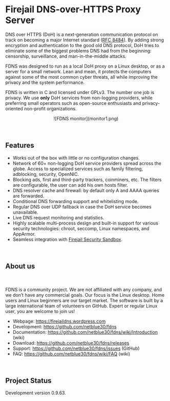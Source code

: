 # Firejail DNS-over-HTTPS Proxy Server
DNS over HTTPS (DoH) is a next-generation communication protocol on track on becoming a major Internet standard (<a href="https://datatracker.ietf.org/doc/rfc8484/">RFC 8484</a>). By adding strong encryption and authentication to the good old DNS protocol, DoH tries to eliminate some of the biggest problems DNS had from the beginning: censorship, surveillance, and man-in-the-middle attacks.

FDNS was designed to run as a local DoH proxy on a Linux desktop, or as a server for a small network. Lean and mean, it protects the computers against some of the most common cyber threats, all while improving the privacy and the system performance.

FDNS is written in C and licensed under GPLv3. The number one job is privacy. We use <b>only</b> DoH services from non-logging providers, while preferring small operators such as open-source enthusiasts and privacy-oriented non-profit organizations.

<p align="center">
![FDNS monitor](monitor1.png)
</p>

<div style="height:20px;">&nbsp;</div>

<h2>Features</h2>
<ul>
<li>Works out of the box with little or no configuration changes.</li>
<li>Network of 60+ non-logging DoH service providers spread across the globe. Access to specialized services such as family filtering, adblocking, security, OpenNIC.</li>
<li>Blocking ads, first and third-party trackers, coinminers, etc. The filters are configurable, the user can add his own hosts filter.</li>
<li>DNS resolver cache and firewall: by default only A and AAAA queries are forwarded.</li>
<li>Conditional DNS forwarding support and whitelisting mode.</li>
<li>Regular DNS over UDP fallback in case the DoH service becomes unavailable.</li>
<li>Live DNS request monitoring and statistics.</li>
<li>Highly scalable multi-process design and built-in support for various security technologies: chroot, seccomp, Linux namespaces, and AppArmor.</li>
<li>Seamless integration with <a href="https://firejail.wordpress.com">Firejail Security Sandbox</a>.</li>
</ul>
<div style="height:20px;">&nbsp;</div>

<h2>About us</h2>
<div style="height:20px;">&nbsp;</div>

FDNS is a community project. We are not affiliated with any company, and we don’t have any commercial goals. Our focus is the Linux desktop. Home users and Linux beginners are our target market. The software is built by a large international team of volunteers on GitHub. Expert or regular Linux user, you are welcome to join us!

<ul>
<li>Webpage: <a href="https://firejaildns.wordpress.com">https://firejaildns.wordpress.com</a></li>
<li>Development: <a href="https://github.com/netblue30/fdns">https://github.com/netblue30/fdns</a></li>
<li>Documentation: <a href="https://github.com/netblue30/fdns/wiki/Introduction">https://github.com/netblue30/fdns/wiki/Introduction</a> (wiki)</li>
<li>Download: <a href="https://github.com/netblue30/fdns/releases">https://github.com/netblue30/fdns/releases</a></li>
<li>Support: <a href="https://github.com/netblue30/fdns/issues">https://github.com/netblue30/fdns/issues</a> (GitHub)
<li>FAQ: <a href="https://github.com/netblue30/fdns/wiki/FAQ">https://github.com/netblue30/fdns/wiki/FAQ</a> (wiki)</li>
</ul>
<div style="height:20px;">&nbsp;</div>

## Project Status

Development version 0.9.63.

<div style="height:20px;">&nbsp;</div>

